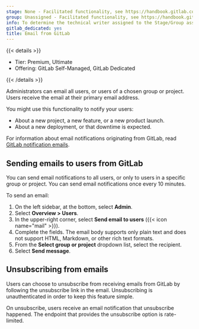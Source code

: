 ```yaml
---
stage: None - Facilitated functionality, see https://handbook.gitlab.com/handbook/product/categories/#facilitated-functionality
group: Unassigned - Facilitated functionality, see https://handbook.gitlab.com/handbook/product/categories/#facilitated-functionality
info: To determine the technical writer assigned to the Stage/Group associated with this page, see https://handbook.gitlab.com/handbook/product/ux/technical-writing/#assignments
gitlab_dedicated: yes
title: Email from GitLab
---
```


{{< details >}}

- Tier: Premium, Ultimate
- Offering: GitLab Self-Managed, GitLab Dedicated

{{< /details >}}

Administrators can email all users, or users of a chosen group or project.
Users receive the email at their primary email address.

You might use this functionality to notify your users:

- About a new project, a new feature, or a new product launch.
- About a new deployment, or that downtime is expected.

For information about email notifications originating from GitLab, read
[GitLab notification emails](../user/profile/notifications.md).

## Sending emails to users from GitLab

You can send email notifications to all users, or only to users in a specific group or project.
You can send email notifications once every 10 minutes.

To send an email:

1. On the left sidebar, at the bottom, select **Admin**.
1. Select **Overview > Users**.
1. In the upper-right corner, select **Send email to users** ({{< icon name="mail" >}}).
1. Complete the fields. The email body supports only plain text and does not support HTML, Markdown, or other rich text formats.
1. From the **Select group or project** dropdown list, select the recipient.
1. Select **Send message**.

## Unsubscribing from emails

Users can choose to unsubscribe from receiving emails from GitLab by following
the unsubscribe link in the email. Unsubscribing is unauthenticated in order
to keep this feature simple.

On unsubscribe, users receive an email notification that unsubscribe happened.
The endpoint that provides the unsubscribe option is rate-limited.
